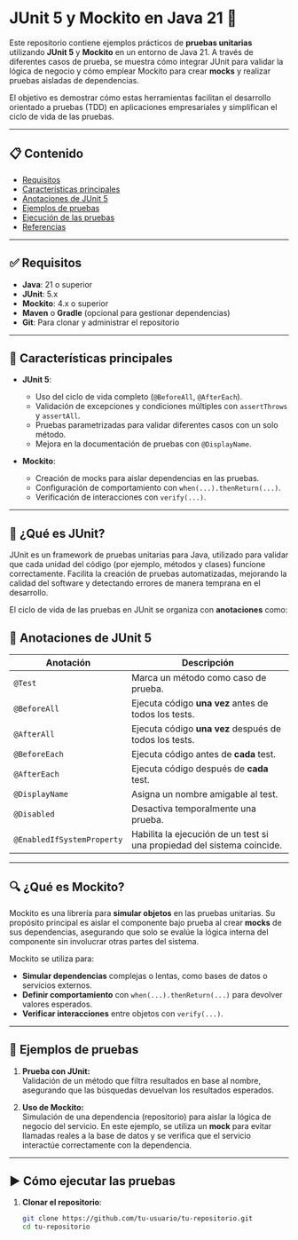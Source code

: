 # JUnit 5 y Mockito en Java 21 🚀

Este repositorio contiene ejemplos prácticos de **pruebas unitarias** utilizando **JUnit 5** y **Mockito** en un entorno de Java 21. A través de diferentes casos de prueba, se muestra cómo integrar JUnit para validar la lógica de negocio y cómo emplear Mockito para crear **mocks** y realizar pruebas aisladas de dependencias.

El objetivo es demostrar cómo estas herramientas facilitan el desarrollo orientado a pruebas (TDD) en aplicaciones empresariales y simplifican el ciclo de vida de las pruebas.

---

## 📋 Contenido
- [Requisitos](#requisitos)
- [Características principales](#características-principales)
- [Anotaciones de JUnit 5](#anotaciones-de-junit-5)
- [Ejemplos de pruebas](#ejemplos-de-pruebas)
- [Ejecución de las pruebas](#ejecución-de-las-pruebas)
- [Referencias](#referencias)

---

## ✅ Requisitos
- **Java**: 21 o superior
- **JUnit**: 5.x
- **Mockito**: 4.x o superior
- **Maven** o **Gradle** (opcional para gestionar dependencias)
- **Git**: Para clonar y administrar el repositorio

---

## 🌟 Características principales

- **JUnit 5**:
    - Uso del ciclo de vida completo (`@BeforeAll`, `@AfterEach`).
    - Validación de excepciones y condiciones múltiples con `assertThrows` y `assertAll`.
    - Pruebas parametrizadas para validar diferentes casos con un solo método.
    - Mejora en la documentación de pruebas con `@DisplayName`.

- **Mockito**:
    - Creación de mocks para aislar dependencias en las pruebas.
    - Configuración de comportamiento con `when(...).thenReturn(...)`.
    - Verificación de interacciones con `verify(...)`.

---

## 📌 ¿Qué es JUnit?

JUnit es un framework de pruebas unitarias para Java, utilizado para validar que cada unidad del código (por ejemplo, métodos y clases) funcione correctamente. Facilita la creación de pruebas automatizadas, mejorando la calidad del software y detectando errores de manera temprana en el desarrollo.

El ciclo de vida de las pruebas en JUnit se organiza con **anotaciones** como:

## 📝 Anotaciones de JUnit 5
| Anotación                  | Descripción                                                             |
|----------------------------|-------------------------------------------------------------------------|
| `@Test`                    | Marca un método como caso de prueba.                                    |
| `@BeforeAll`               | Ejecuta código **una vez** antes de todos los tests.                    |
| `@AfterAll`                | Ejecuta código **una vez** después de todos los tests.                  |
| `@BeforeEach`              | Ejecuta código antes de **cada** test.                                  |
| `@AfterEach`               | Ejecuta código después de **cada** test.                                |
| `@DisplayName`             | Asigna un nombre amigable al test.                                      |
| `@Disabled`                | Desactiva temporalmente una prueba.                                     |
| `@EnabledIfSystemProperty` | Habilita la ejecución de un test si una propiedad del sistema coincide. |

---

## 🔍 ¿Qué es Mockito?

Mockito es una librería para **simular objetos** en las pruebas unitarias. Su propósito principal es aislar el componente bajo prueba al crear **mocks** de sus dependencias, asegurando que solo se evalúe la lógica interna del componente sin involucrar otras partes del sistema.

Mockito se utiliza para:

- **Simular dependencias** complejas o lentas, como bases de datos o servicios externos.
- **Definir comportamiento** con `when(...).thenReturn(...)` para devolver valores esperados.
- **Verificar interacciones** entre objetos con `verify(...)`.

---


## 📂 Ejemplos de pruebas

1. **Prueba con JUnit:**  
   Validación de un método que filtra resultados en base al nombre, asegurando que las búsquedas devuelvan los resultados esperados.

2. **Uso de Mockito:**  
   Simulación de una dependencia (repositorio) para aislar la lógica de negocio del servicio. En este ejemplo, se utiliza un **mock** para evitar llamadas reales a la base de datos y se verifica que el servicio interactúe correctamente con la dependencia.

---

## ▶️ Cómo ejecutar las pruebas

1. **Clonar el repositorio**:
   ```bash
   git clone https://github.com/tu-usuario/tu-repositorio.git
   cd tu-repositorio

